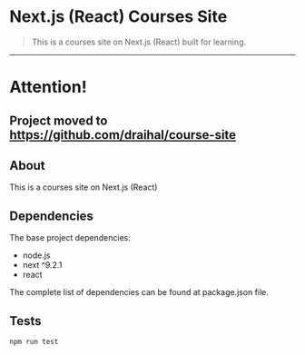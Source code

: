 # Next.js (React) Courses Site
> This is a courses site on Next.js (React) built for learning.
---
# Attention!
Project moved to https://github.com/draihal/course-site
---
## About
This is a courses site on Next.js (React)

## Dependencies
The base project dependencies:

- node.js
- next ^9.2.1
- react

The complete list of dependencies can be found at package.json file.

## Tests
```
npm run test
```
